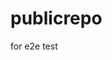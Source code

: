 # publicrepo
for e2e test

































































































































































































































































































































































































































































































































































































































































































































































































































































































































































































































































































































































































































































































































































































































































































































































































































































































































































































































































